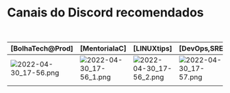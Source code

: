 # Canais do Discord recomendados
<br>


|[BolhaTech@Prod]|[MentoriaIaC]|[LINUXtips]|[DevOps,SRE]|[Mateusmuller]|||
|--|--|--|--|--|--|--|
|![2022-04-30_17-56.png](https://drive.google.com/uc?export=view&id=1S_7M0RH2PZ6UxE-ExylxtbPysnse4Ybi)|![2022-04-30_17-56_1.png](https://drive.google.com/uc?export=view&id=1-twqgg377QObmWLV2hYRZMBq-eST2V6t)|![2022-04-30_17-56_2.png](https://drive.google.com/uc?export=view&id=11f3lQgA1CExeTftlrh0RI2rT4_5DoDZO)|![2022-04-30_17-57.png](https://drive.google.com/uc?export=view&id=14YXEFy_ACxU-F2n0R00vHXAgksdxzwiz)|![2022-04-30_17-57_1.png](https://drive.google.com/uc?export=view&id=1i79KQi-Wjev3dLqtW-E9eW04XxRy1XD6)|||
|  |  |  |  |  |  |  |





